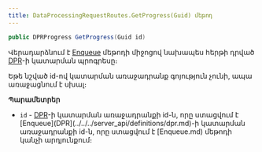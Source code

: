 ```yaml
---
title: DataProcessingRequestRoutes.GetProgress(Guid) մեթոդ
---
```


```c#
public DPRProgress GetProgress(Guid id)
```

Վերադարձնում է [Enqueue](Enqueue.md) մեթոդի միջոցով նախապես հերթի դրված [DPR](../../../server_api/definitions/dpr.md)-ի կատարման պրոգրեսը։

Եթե նշված id-ով կատարման առաջադրանք գոյություն չունի, ապա առաջացնում է սխալ։

**Պարամետրեր**

* `id` - [DPR](../../../server_api/definitions/dpr.md)-ի կատարման առաջադրանքի id-ն, որը ստացվում է [Enqueue](DPR](../../../server_api/definitions/dpr.md)-ի կատարման առաջադրանքի id-ն, որը ստացվում է [Enqueue.md) մեթոդի կանչի արդյունքում։
